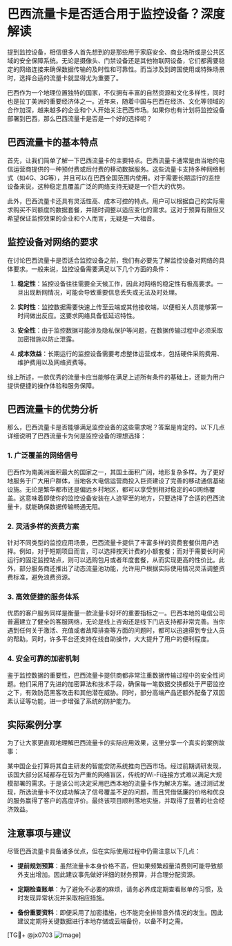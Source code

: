 # 巴西流量卡是否适合用于监控设备？深度解读

提到监控设备，相信很多人首先想到的是那些用于家庭安全、商业场所或是公共区域的安全保障系统。无论是摄像头、门禁设备还是其他物联网设备，它们都需要稳定的网络连接来确保数据传输的及时性和可靠性。而当涉及到跨国使用或特殊场景时，选择合适的流量卡就显得尤为重要了。

巴西作为一个地理位置独特的国家，不仅拥有丰富的自然资源和文化多样性，同时也是拉丁美洲的重要经济体之一。近年来，随着中国与巴西在经济、文化等领域的合作加深，越来越多的企业和个人开始关注巴西市场。如果你也有计划将监控设备部署到巴西，那么巴西流量卡是否是一个好的选择呢？

## 巴西流量卡的基本特点

首先，让我们简单了解一下巴西流量卡的主要特点。巴西流量卡通常是由当地的电信运营商提供的一种预付费或后付费的移动数据服务。这些流量卡支持多种网络制式（如4G、3G等），并且可以在巴西全国范围内使用。对于需要长期运行的监控设备来说，这种稳定且覆盖广泛的网络支持无疑是一个巨大的优势。

此外，巴西流量卡还具有灵活性高、成本可控的特点。用户可以根据自己的实际需求购买不同额度的数据套餐，并随时调整以适应变化的需求。这对于预算有限但又希望保证监控效果的企业和个人而言，无疑是一大福音。

## 监控设备对网络的要求

在讨论巴西流量卡是否适合监控设备之前，我们有必要先了解监控设备对网络的具体要求。一般来说，监控设备需要满足以下几个方面的条件：

1. **稳定性**：监控设备往往需要全天候工作，因此对网络的稳定性有极高要求。一旦出现断网情况，可能会导致重要信息丢失或无法及时处理。
   
2. **实时性**：监控数据需要快速上传至云端或其他接收端，以便相关人员能够第一时间做出反应。这要求网络具备低延迟特性。

3. **安全性**：由于监控数据可能涉及隐私保护等问题，在数据传输过程中必须采取加密措施以防止泄露。

4. **成本效益**：长期运行的监控设备需要考虑整体运营成本，包括硬件采购费用、维护费用以及网络资费等。

综上所述，一款优秀的流量卡应当能够在满足上述所有条件的基础上，还能为用户提供便捷的操作体验和服务保障。

## 巴西流量卡的优势分析

那么，巴西流量卡是否能够满足监控设备的这些需求呢？答案是肯定的。以下几点详细说明了巴西流量卡为何是监控设备的理想选择：

### 1. 广泛覆盖的网络信号

巴西作为南美洲面积最大的国家之一，其国土面积广阔，地形复杂多样。为了更好地服务于广大用户群体，当地各大电信运营商投入巨资建设了完善的移动通信基础设施。无论是繁华都市还是偏远乡村地区，都可以享受到相对稳定的4G网络覆盖。这意味着即使你的监控设备安装在人迹罕至的地方，只要选择了合适的巴西流量卡，就能确保数据传输畅通无阻。

### 2. 灵活多样的资费方案

针对不同类型的监控应用场景，巴西流量卡提供了丰富多样的资费套餐供用户选择。例如，对于短期项目而言，可以选择按天计费的小额套餐；而对于需要长时间运行的固定监控站点，则可以选购包月或者年度套餐，从而实现更高的性价比。此外，部分服务商还推出了动态流量池功能，允许用户根据实际使用情况灵活调整资费标准，避免浪费资源。

### 3. 高效便捷的服务体系

优质的客户服务同样是衡量一款流量卡好坏的重要指标之一。巴西本地的电信公司普遍建立了健全的客服网络，无论是线上咨询还是线下门店支持都非常完善。当你遇到任何关于激活、充值或者故障排查等方面的问题时，都可以迅速得到专业人员的帮助。同时，许多平台还支持在线自助操作，大大提升了用户的便利程度。

### 4. 安全可靠的加密机制

鉴于监控数据的重要性，巴西流量卡提供商都非常注重数据传输过程中的安全性问题。他们采用了先进的加密算法和技术手段，确保每一笔数据交换都处于严密监控之下，有效防范黑客攻击和其他潜在威胁。同时，部分高端产品还额外配备了双因素认证等功能，进一步增强了系统的防护能力。

## 实际案例分享

为了让大家更直观地理解巴西流量卡的实际应用效果，这里分享一个真实的案例故事：

某中国企业打算将其自主研发的智能安防系统推向巴西市场。经过前期调研发现，该国大部分区域都存在较为严重的网络盲区，传统的Wi-Fi连接方式难以满足大规模部署的需求。于是该公司决定采用巴西本地的流量卡作为解决方案。通过测试发现，所选流量卡不仅成功解决了信号覆盖不足的问题，而且凭借低廉的价格和优良的服务赢得了客户的高度评价。最终该项目顺利落地实施，并取得了显著的社会经济效益。

## 注意事项与建议

尽管巴西流量卡具备诸多优点，但在实际使用过程中仍需注意以下几点：

- **提前规划预算**：虽然流量卡本身价格不高，但如果频繁超量消费则可能导致额外支出增加。因此建议事先做好详细的财务预算，并合理分配资源。
  
- **定期检查账单**：为了避免不必要的麻烦，请务必养成定期查看账单的习惯，及时发现异常状况并采取相应措施。
  
- **备份重要资料**：即便采用了加密措施，也不能完全排除意外情况的发生。因此建议定期将关键数据进行本地存储或云端备份，以备不时之需。

[TG💪+ @jx0703 ![Image](https://github.com/user-attachments/assets/dbca1d08-cadb-493c-b0ec-ad6f7a83f270)]